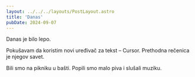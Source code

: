 ```yaml
---
layout: ../../../layouts/PostLayout.astro
title: 'Danas'
pubDate: 2024-09-07
---
```


Danas je bilo lepo.

Pokušavam da koristim novi uređivač za tekst – Cursor. Prethodna rečenica je njegov savet.

Bili smo na pikniku u bašti. Popili smo malo piva i slušali muziku.
